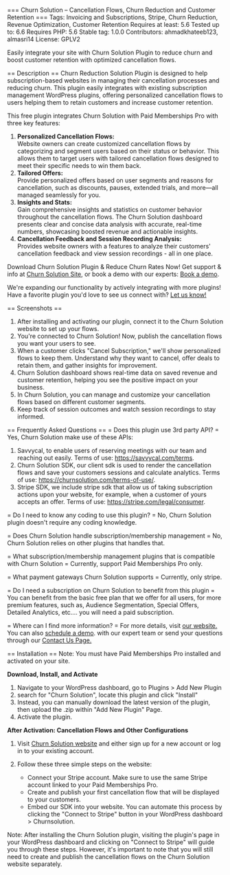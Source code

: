 === Churn Solution – Cancellation Flows, Churn Reduction and Customer Retention ===
Tags: Invoicing and Subscriptions, Stripe, Churn Reduction, Revenue Optimization, Customer Retention
Requires at least: 5.6
Tested up to: 6.6
Requires PHP: 5.6
Stable tag: 1.0.0
Contributors: ahmadkhateeb123, almasri14
License: GPLV2

Easily integrate your site with Churn Solution Plugin to reduce churn and boost customer retention with optimized cancellation flows.

== Description ==
Churn Reduction Solution Plugin is designed to help subscription-based websites in managing their cancellation processes and reducing churn. This plugin easily integrates with existing subscription management WordPress plugins, offering personalized cancellation flows to users helping them to retain customers and increase customer retention.

This free plugin integrates Churn Solution with Paid Memberships Pro with three key features:

<ol>
<li> <strong>Personalized Cancellation Flows:</strong> </li> Website owners can create customized cancellation flows by categorizing and segment users based on their status or behavior. This allows them to target users with tailored cancellation flows designed to meet their specific needs to win them back.

<li> <strong>Tailored Offers:</strong> </li>Provide personalized offers based on user segments and reasons for cancellation, such as discounts, pauses, extended trials, and more—all managed seamlessly for you.

<li> <strong>Insights and Stats:</strong> </li> Gain comprehensive insights and statistics on customer behavior throughout the cancellation flows. The Churn Solution dashboard presents clear and concise data analysis with accurate, real-time numbers, showcasing boosted revenue and actionable insights.

<li><strong>Cancellation Feedback and Session Recording Analysis:</strong></li>
Provides website owners with a features to analyze their customers' cancellation feedback and view session recordings - all in one place.
</ol>

Download Churn Solution Plugin & Reduce Churn Rates Now!
Get support & info at <a href="https://churnsolution.com/">Churn Solution Site</a>, or book a demo with our experts:   <a href="https://savvycal.com/churnsolution/demo">Book a demo</a>.

We're expanding our functionality by actively integrating with more plugins! Have a favorite plugin you'd love to see us connect with? <a href="https://savvycal.com/churnsolution/demo">Let us know!</a>

== Screenshots ==
1. After installing and activating our plugin, connect it to the Churn Solution website to set up your flows.
2. You're connected to Churn Solution! Now, publish the cancellation flows you want your users to see.
3. When a customer clicks "Cancel Subscription," we'll show personalized flows to keep them. Understand why they want to cancel, offer deals to retain them, and gather insights for improvement.
4. Churn Solution dashboard shows real-time data on saved revenue and customer retention, helping you see the positive impact on your business.
5. In Churn Solution, you can manage and customize your cancellation flows based on different customer segments.
6. Keep track of session outcomes and watch session recordings to stay informed.

== Frequently Asked Questions ==
= Does this plugin use 3rd party API? =
Yes, Churn Solution make use of these APIs:
1. Savvycal, to enable users of reserving meetings with our team and reaching out easily. Terms of use: https://savvycal.com/terms.
2. Churn Solution SDK, our client sdk is used to render the cancellation flows and save your customers sessions and calculate analytics. Terms of use: https://churnsolution.com/terms-of-use/.
3. Stripe SDK, we include stripe sdk that allow us of taking subscription actions upon your website, for example, when a customer of yours accepts an offer. Terms of use: https://stripe.com/legal/consumer.

= Do I need to know any coding to use this plugin? =
No, Churn Solution plugin doesn't require any coding knowledge.

= Does Churn Solution handle subscription/membership management =
No, Churn Solution relies on other plugins that handles that.

= What subscription/membership management plugins that is compatible with Churn Solution =
Currently, support Paid Memberships Pro only.

= What payment gateways Churn Solution supports =
Currently, only stripe.

= Do I need a subscription on Churn Solution to benefit from this plugin =
You can benefit from the basic free plan that we offer for all users, for more premium features, such as, Audience Segmentation, Special Offers, Detailed Analytics, etc.… you will need a paid subscription.

= Where can I find more information? =
For more details, visit <a href="https://churnsolution.com/">our website. </a>
You can also <a href="https://savvycal.com/churnsolution/demo">schedule a demo</a>. with our expert team or send your questions through our <a href="https://app.churnsolution.com/contact-us">Contact Us Page.</a>



== Installation ==
Note: You must have Paid Memberships Pro installed and activated on your site.

<strong>  Download, Install, and Activate </strong> 

1. Navigate to your WordPress dashboard, go to Plugins > Add New Plugin
2. search for "Churn Solution", locate this plugin and click "Install"
3. Instead, you can manually download the latest version of the plugin, then upload the .zip within "Add New Plugin" Page.
4. Activate the plugin.

<strong> After Activation: Cancellation Flows and Other Configurations </strong>

1. Visit <a href="https://churnsolution.com/">Churn Solution website</a> and either sign up for a new account or log in to your existing account.

2. Follow these three simple steps on the website:
   * Connect your Stripe account. Make sure to use the same Stripe account linked to your Paid Memberships Pro.
   * Create and publish your first cancellation flow that will be displayed to your customers.
   * Embed our SDK into your website. You can automate this process by clicking the "Connect to Stripe" button in your WordPress dashboard > Churnsolution.

Note: After installing the Churn Solution plugin, visiting the plugin's page in your WordPress dashboard and clicking on "Connect to Stripe" will guide you through these steps. However, it's important to note that you will still need to create and publish the cancellation flows on the Churn Solution website separately.